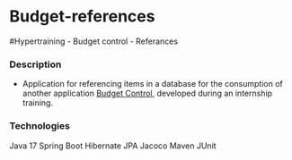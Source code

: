 ﻿# Budget-references

#Hypertraining - Budget control - Referances

### Description
- Application for referencing items in a database for the consumption of another application [Budget Control](https://github.com/felipesilvarosa/hypertraining-orcamento), developed during an internship training.




### Technologies
Java 17
Spring Boot
Hibernate
JPA
Jacoco
Maven
JUnit
